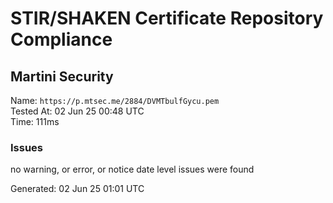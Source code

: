 # STIR/SHAKEN Certificate Repository Compliance

## Martini Security

Name: `https://p.mtsec.me/2884/DVMTbulfGycu.pem`\
Tested At: 02 Jun 25 00:48 UTC\
Time: 111ms

### Issues

no warning, or error, or notice date level issues were found

Generated: 02 Jun 25 01:01 UTC